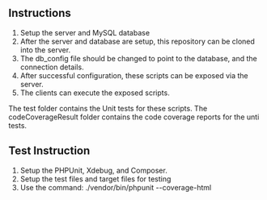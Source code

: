 ## Instructions 
1) Setup the server and MySQL database
2) After the server and database are setup, this repository can be cloned into the server.
3) The db_config file should be changed to point to the database, and the connection details.
4) After successful configuration, these scripts can be exposed via the server.
5) The clients can execute the exposed scripts.

The test folder contains the Unit tests for these scripts.
The codeCoverageResult folder contains the code coverage reports for the unti tests.


## Test Instruction
1) Setup the PHPUnit, Xdebug, and Composer.
2) Setup the test files and target files for testing
3) Use the command: ./vendor/bin/phpunit --coverage-html
